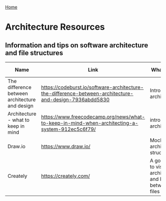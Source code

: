 [Home](./README.md)

# Architecture Resources

## Information and tips on software architecture and file structures

| Name          | Link          | What is it?  | Tip from
| ------------- | --------- | ------------ | ------------ |
| The difference between architecture and design | https://codeburst.io/software-architecture-the-difference-between-architecture-and-design-7936abdd5830 | Intro to architecture | Georgia FAC17
| Architecture - what to keep in mind | https://www.freecodecamp.org/news/what-to-keep-in-mind-when-architecting-a-system-912ec5c6f79/ | intro to architecture | Georgia FAC17
| Draw.io | https://www.draw.io/ | Mock up architecture structures | Tony FAC17
| Creately | https://creately.com/ | A good way to visualise architecture and links between files | Nikke
